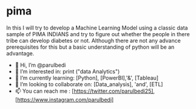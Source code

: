 # pima
In this I will try to develop a Machine Learning Model using a classic data sample of PIMA INDIANS and try to figure out whether the people in there tribe can develop diabetes or not. Although there are not any advance prerequisites for this but a basic understanding of python will be an advantage.

- 👋 Hi, I’m @parulbedi
- 👀 I’m interested in:  print ("data Analytics")
- 🌱 I’m currently learning: [Python], [PowerBI],'&', [Tableau]
- 💞️ I’m looking to collaborate on: [Data_analysis], 'and', [ETL]
- 📫 You can reach me : [https://twitter.com/parulbedi25], [https://www.instagram.com/parulbedi]
